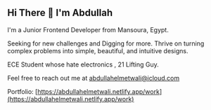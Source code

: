 ## Hi There 👋 I'm Abdullah
I'm a Junior Frontend Developer from Mansoura, Egypt.

Seeking for new challenges and Digging for more. Thrive on turning complex problems into simple, beautiful, and intuitive designs.

ECE Student whose hate electronics , 21 Lifting Guy.

Feel free to reach out me at abdullahelmetwali@icloud.com

Portfolio: [https://abdullahelmetwali.netlify.app/work](https://abdullahelmetwali.netlify.app/work)


